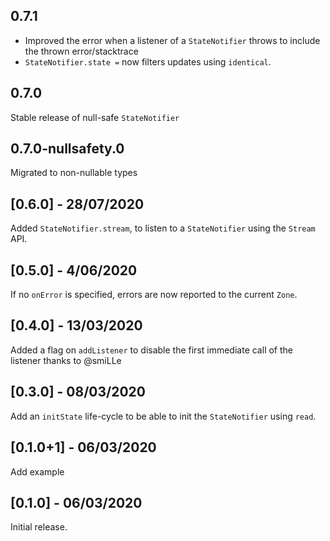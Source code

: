 ## 0.7.1

- Improved the error when a listener of a `StateNotifier` throws to include
  the thrown error/stacktrace
- `StateNotifier.state =` now filters updates using `identical`.

## 0.7.0

Stable release of null-safe `StateNotifier`

## 0.7.0-nullsafety.0

Migrated to non-nullable types

## [0.6.0] - 28/07/2020

Added `StateNotifier.stream`, to listen to a `StateNotifier` using the `Stream` API.

## [0.5.0] - 4/06/2020

If no `onError` is specified, errors are now reported to the current `Zone`.

## [0.4.0] - 13/03/2020

Added a flag on `addListener` to disable the first immediate call of the listener
thanks to @smiLLe

## [0.3.0] - 08/03/2020

Add an `initState` life-cycle to be able to init the `StateNotifier` using `read`.

## [0.1.0+1] - 06/03/2020

Add example

## [0.1.0] - 06/03/2020

Initial release.
